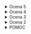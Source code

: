 
<details>
<summary>Ocena 5</summary>

**Sestavi super duper bančni varnostni sistem za James Bonda, ki je sestavljen iz...**

* optičnih senzorjev ki detektirajo če je James Bond prekinil laserski žarek (fototranzistor)...
* senzorjev pritiska ki detektirajo če je James Bond stopil na tla (stikalo)...
* alarm ki bo opozoril bad guy-se da se je eden izmed alarmov sprožil (rdeča LED-ica)...
* power lučka ki označuje da je sistem v vklopljenem stanju (zelena LED-ica)... 
* reset stikalo ki resetira alarm če se je sprožil...
* power stikalo ki aktivira celotni sistem...

**Da se aktivira alarm (rdeča LED-ica) se mora eden od senzorjev aktivirati.**
**Alarm mora biti aktiven toliko časa dokler ga ne resetiramo z reset stikalom (spominska celica).**
**Reset alarma ne sme biti izveden z power stikalom!!!**

# Rešitve:

* https://circuitverse.org/simulator/embed/bancni-varnostni-sistem
* 
</details>

<details>
<summary>Ocena 4</summary>

**Sestavi semaforni sistem po pravilnostni tabeli...**

| 1. stikalo | 2. stikalo | Zelena LED | Oranžna LED | Rdeča LED  |
|------------|------------|------------|-------------|------------|
| 0          | 0          | 1          | 0           | 0          |
| 0          | 1          | 0          | 1           | 0          |
| 1          | 0          | 0          | 0           | 1          |
| 1          | 1          | 1          | 1           | 1          |

**Obema stikaloma je potrebno dodati LED s katero se bo dalo videti ali je stikalo v odprtem ali zaprtem stanju.**

</details>

<details>
<summary>Ocena 3</summary>

**Sestavi logično vezje po pravilnostni tabeli...**

| 1. stikalo | 2. stikalo | LED  |
|------------|------------|------|
| 0          | 0          | 1    |
| 0          | 1          | 0    |
| 1          | 0          | 1    |
| 1          | 1          | 0    |

**Obema stikaloma je potrebno dodati LED s katero se bo dalo videti ali je stikalo v odprtem ali zaprtem stanju.**
</details>

<details>
<summary>Ocena 2</summary>

**Sestavi vezje iz dveh stikal (A, B) ter LED-ice po logični enačbi ki pove ali bo LED-ica svetila ali ne...**

```
LED = not(A) and B
```
</details>

<details>
<summary>POMOC</summary>

## LED, NOT, NOR SR-LATCH
<img height="100" src="https://github.com/urosjarc/informatika/blob/main/media/led.png">
<img height="100" src="https://github.com/urosjarc/informatika/blob/main/media/not_nand.png">
<img height="100" src="https://github.com/urosjarc/informatika/blob/main/media/sr_latch.png">

## QUAD, TRIPLE, DUO

<img width="300" src="http://sullystationtechnologies.com/circuits/sn74hc08pinout.jpg">
<img width="300" src="https://m.media-amazon.com/images/I/41ztlrBA6lL._AC_UF894,1000_QL80_.jpg">
<img width="300" src="https://makeyourownchip.tripod.com/7421_logic_diagram.png">

</details>
